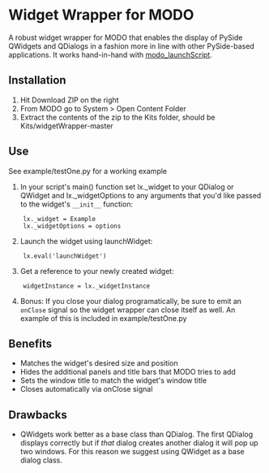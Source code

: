 # Widget Wrapper for MODO

A robust widget wrapper for MODO that enables the display of PySide QWidgets and QDialogs in a fashion more in line with other PySide-based applications.  It works hand-in-hand with [modo_launchScript](https://github.com/IngenuityEngine/modo_launchScript).

## Installation
1. Hit Download ZIP on the right
2. From MODO go to System > Open Content Folder
3. Extract the contents of the zip to the Kits folder, should be Kits/widgetWrapper-master

## Use
See example/testOne.py for a working example

1. In your script's main() function set lx._widget to your QDialog or QWidget and lx._widgetOptions to any arguments that you'd like passed to the widget's ```__init__``` function:
```
	lx._widget = Example
	lx._widgetOptions = options
```

2. Launch the widget using launchWidget:
```
	lx.eval('launchWidget')
```
3. Get a reference to your newly created widget:
```
	widgetInstance = lx._widgetInstance
```
4. Bonus: If you close your dialog programatically, be sure to emit an ```onClose``` signal so the widget wrapper can close itself as well.  An example of this is included in example/testOne.py


## Benefits
- Matches the widget's desired size and position
- Hides the additional panels and title bars that MODO tries to add
- Sets the window title to match the widget's window title
- Closes automatically via onClose signal

## Drawbacks
- QWidgets work better as a base class than QDialog.  The first QDialog displays correctly but if _that_ dialog creates another dialog it will pop up two windows.  For this reason we suggest using QWidget as a base dialog class.
